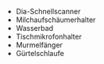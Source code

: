* Dia-Schnellscanner
* Milchaufschäumerhalter
* Wasserbad
* Tischmikrofonhalter
* Murmelfänger
* Gürtelschlaufe
